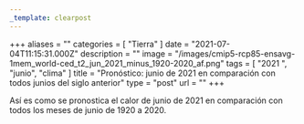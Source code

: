 ```yaml
---
_template: clearpost
---
```



+++
aliases = ""
categories = [ "Tierra" ]
date = "2021-07-04T11:15:31.000Z"
description = ""
image = "/images/cmip5-rcp85-ensavg-1mem_world-ced_t2_jun_2021_minus_1920-2020_af.png"
tags = [ "2021 ", "junio", "clima" ]
title = "Pronóstico: junio de 2021 en comparación con todos junios del siglo anterior"
type = "post"
url = ""
+++


Así es como se pronostica el calor de junio de 2021 en comparación con todos los meses de junio de 1920 a 2020.
